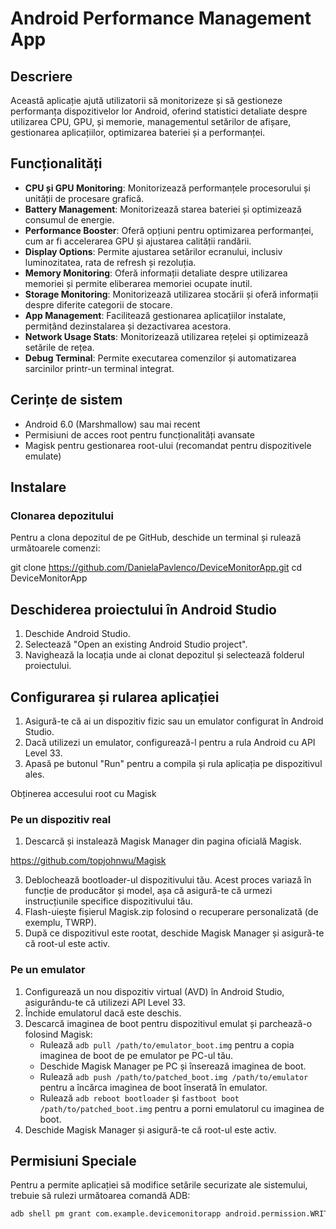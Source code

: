 # Android Performance Management App

## Descriere
Această aplicație ajută utilizatorii să monitorizeze și să gestioneze performanța dispozitivelor lor Android, oferind statistici detaliate despre utilizarea CPU, GPU, și memorie, managementul setărilor de afișare, gestionarea aplicațiilor, optimizarea bateriei și a performanței.

## Funcționalități
- **CPU și GPU Monitoring**: Monitorizează performanțele procesorului și unității de procesare grafică.
- **Battery Management**: Monitorizează starea bateriei și optimizează consumul de energie.
- **Performance Booster**: Oferă opțiuni pentru optimizarea performanței, cum ar fi accelerarea GPU și ajustarea calității randării.
- **Display Options**: Permite ajustarea setărilor ecranului, inclusiv luminozitatea, rata de refresh și rezoluția.
- **Memory Monitoring**: Oferă informații detaliate despre utilizarea memoriei și permite eliberarea memoriei ocupate inutil.
- **Storage Monitoring**: Monitorizează utilizarea stocării și oferă informații despre diferite categorii de stocare.
- **App Management**: Facilitează gestionarea aplicațiilor instalate, permițând dezinstalarea și dezactivarea acestora.
- **Network Usage Stats**: Monitorizează utilizarea rețelei și optimizează setările de rețea.
- **Debug Terminal**: Permite executarea comenzilor și automatizarea sarcinilor printr-un terminal integrat.

## Cerințe de sistem

- Android 6.0 (Marshmallow) sau mai recent
- Permisiuni de acces root pentru funcționalități avansate
- Magisk pentru gestionarea root-ului (recomandat pentru dispozitivele emulate)

## Instalare
### Clonarea depozitului

Pentru a clona depozitul de pe GitHub, deschide un terminal și rulează următoarele comenzi:

git clone https://github.com/DanielaPavlenco/DeviceMonitorApp.git
cd DeviceMonitorApp

## Deschiderea proiectului în Android Studio

1. Deschide Android Studio.
2. Selectează "Open an existing Android Studio project".
3. Navighează la locația unde ai clonat depozitul și selectează folderul proiectului.

## Configurarea și rularea aplicației

1. Asigură-te că ai un dispozitiv fizic sau un emulator configurat în Android Studio.
2. Dacă utilizezi un emulator, configurează-l pentru a rula Android cu API Level 33.
3. Apasă pe butonul "Run" pentru a compila și rula aplicația pe dispozitivul ales.

Obținerea accesului root cu Magisk

### Pe un dispozitiv real

1. Descarcă și instalează Magisk Manager din pagina oficială Magisk.

https://github.com/topjohnwu/Magisk


3. Deblochează bootloader-ul dispozitivului tău. Acest proces variază în funcție de producător și model, așa că asigură-te că urmezi instrucțiunile specifice dispozitivului tău.
4. Flash-uiește fișierul Magisk.zip folosind o recuperare personalizată (de exemplu, TWRP).
5. După ce dispozitivul este rootat, deschide Magisk Manager și asigură-te că root-ul este activ.


### Pe un emulator

1. Configurează un nou dispozitiv virtual (AVD) în Android Studio, asigurându-te că utilizezi API Level 33.
2. Închide emulatorul dacă este deschis.
3. Descarcă imaginea de boot pentru dispozitivul emulat și parchează-o folosind Magisk:
   - Rulează `adb pull /path/to/emulator_boot.img` pentru a copia imaginea de boot de pe emulator pe PC-ul tău.
   - Deschide Magisk Manager pe PC și înserează imaginea de boot.
   - Rulează `adb push /path/to/patched_boot.img /path/to/emulator` pentru a încărca imaginea de boot înserată în emulator.
   - Rulează `adb reboot bootloader` și `fastboot boot /path/to/patched_boot.img` pentru a porni emulatorul cu imaginea de boot.
4. Deschide Magisk Manager și asigură-te că root-ul este activ.


## Permisiuni Speciale

Pentru a permite aplicației să modifice setările securizate ale sistemului, trebuie să rulezi următoarea comandă ADB:

```sh
adb shell pm grant com.example.devicemonitorapp android.permission.WRITE_SECURE_SETTINGS
